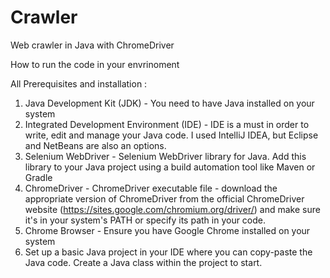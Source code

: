 # Crawler
Web crawler in Java with ChromeDriver

How to run the code in your envrinoment

All Prerequisites and installation :

1. Java Development Kit (JDK) - You need to have Java installed on your system
2. Integrated Development Environment (IDE) -  IDE is a must in order to write, edit and manage your Java code. 
I used IntelliJ IDEA, but Eclipse and NetBeans are also an options.
3. Selenium WebDriver - Selenium WebDriver library for Java. Add this library to your Java project using a build automation tool like Maven or Gradle
4. ChromeDriver - ChromeDriver executable file - download the appropriate version of ChromeDriver from the official ChromeDriver website (https://sites.google.com/chromium.org/driver/) and make sure it's in your system's PATH or specify its path in your code.
5. Chrome Browser - Ensure you have Google Chrome installed on your system
6. Set up a basic Java project in your IDE where you can copy-paste the Java code. Create a Java class within the project to start.
